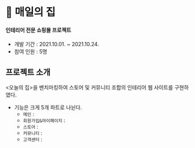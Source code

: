# 🏡 **매일의 집**

#### 인테리어 전문 쇼핑몰 프로젝트
* 개발 기간 : 2021.10.01. ~ 2021.10.24.
* 참여 인원 : 5명


## 프로젝트 소개
<오늘의 집>을 벤치마킹하여 스토어 및 커뮤니티 조합의 인테리어 웹 사이트를 구현하였다.
* 기능은 크게 5개 파트로 나뉜다.
  * ``` 메인 ``` : 
  * ``` 회원가입&마이페이지 ``` :
  * ``` 스토어 ``` :
  * ``` 커뮤니티 ``` :
  * ``` 고객센터 ``` :
